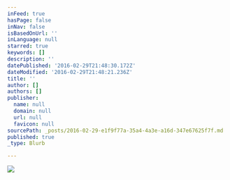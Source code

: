```yaml
---
inFeed: true
hasPage: false
inNav: false
isBasedOnUrl: ''
inLanguage: null
starred: true
keywords: []
description: ''
datePublished: '2016-02-29T21:48:30.172Z'
dateModified: '2016-02-29T21:48:21.236Z'
title: ''
author: []
authors: []
publisher:
  name: null
  domain: null
  url: null
  favicon: null
sourcePath: _posts/2016-02-29-e1f9f77a-35a4-4a3e-a16d-347e67625f7f.md
published: true
_type: Blurb

---
```

![](https://the-grid-user-content.s3-us-west-2.amazonaws.com/52b91da9-27e8-4fcc-99cc-28735c53c4f6.jpg)